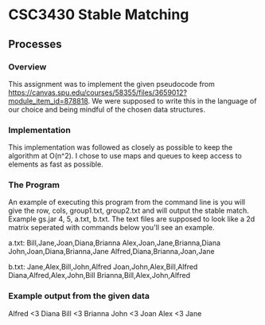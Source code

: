 # CSC3430 Stable Matching
## Processes
### Overview
This assignment was to implement the given pseudocode from https://canvas.spu.edu/courses/58355/files/3659012?module_item_id=878818. We were supposed to write this in the language of our choice and being mindful of the chosen data structures.
### Implementation 
This implementation was followed as closely as possible to keep the algorithm at O(n^2). I chose to use maps and queues to keep access to elements as fast as possible.
### The Program
An example of executing this program from the command line is you will give the row, cols, group1.txt, group2.txt and will output the stable match. Example gs.jar 4, 5, a.txt, b.txt. The text files are supposed to look like a 2d matrix seperated with commands below you'll see an example.

a.txt:
    Bill,Jane,Joan,Diana,Brianna
    Alex,Joan,Jane,Brianna,Diana
    John,Joan,Diana,Brianna,Jane
    Alfred,Diana,Brianna,Joan,Jane

b.txt:
    Jane,Alex,Bill,John,Alfred
    Joan,John,Alex,Bill,Alfred
    Diana,Alfred,Alex,John,Bill
    Brianna,Bill,Alex,John,Alfred

### Example output from the given data
Alfred <3 Diana
Bill <3 Brianna
John <3 Joan
Alex <3 Jane
